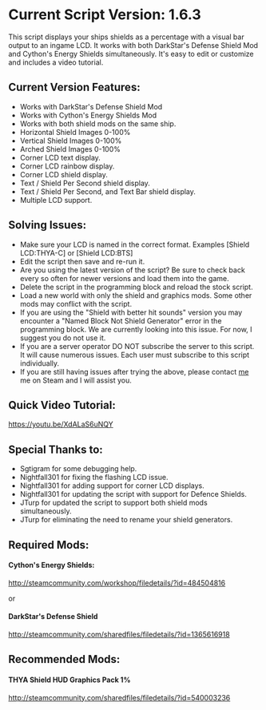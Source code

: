 # Current Script Version: 1.6.3
This script displays your ships shields as a percentage with a visual bar output to an ingame LCD. It works with both DarkStar's Defense Shield Mod and Cython's Energy Shields simultaneously. It's easy to edit or customize and includes a video tutorial.

## Current Version Features: 
* Works with DarkStar's Defense Shield Mod
* Works with Cython's Energy Shields Mod
* Works with both shield mods on the same ship.
* Horizontal Shield Images 0-100%
* Vertical Shield Images 0-100%
* Arched Shield Images 0-100%
* Corner LCD text display.
* Corner LCD rainbow display.
* Corner LCD shield display.
* Text / Shield Per Second shield display.
* Text / Shield Per Second, and Text Bar shield display.
* Multiple LCD support. 

## Solving Issues:
* Make sure your LCD is named in the correct format. Examples [Shield LCD:THYA-C] or [Shield LCD:BTS]
* Edit the script then save and re-run it.
* Are you using the latest version of the script? Be sure to check back every so often for newer versions and load them into the game.
* Delete the script in the programming block and reload the stock script.
* Load a new world with only the shield and graphics mods. Some other mods may conflict with the script.
* If you are using the "Shield with better hit sounds" version you may encounter a "Named Block Not Shield Generator" error in the programming block. We are currently looking into this issue. For now, I suggest you do not use it.
* If you are a server operator DO NOT subscribe the server to this script. It will cause numerous issues. Each user must subscribe to this script individually.
* If you are still having issues after trying the above, please contact [me](http://steamcommunity.com/id/Perdurable) me on Steam and I will assist you.

## Quick Video Tutorial: 
<https://youtu.be/XdALaS6uNQY>


## Special Thanks to:
* Sgtigram for some debugging help.
* Nightfall301 for fixing the flashing LCD issue.
* Nightfall301 for adding support for corner LCD displays.
* Nightfall301 for updating the script with support for Defence Shields.
* JTurp for updated the script to support both shield mods simultaneously.
* JTurp for eliminating the need to rename your shield generators.


## Required Mods:
#### Cython's Energy Shields:
<http://steamcommunity.com/workshop/filedetails/?id=484504816>

or

#### DarkStar's Defense Shield
<http://steamcommunity.com/sharedfiles/filedetails/?id=1365616918>

## Recommended Mods:

#### THYA Shield HUD Graphics Pack 1%
<http://steamcommunity.com/sharedfiles/filedetails/?id=540003236>
